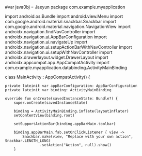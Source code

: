 #var java0bj = Jaeyun
package com.example.myapplication

import android.os.Bundle
import android.view.Menu
import com.google.android.material.snackbar.Snackbar
import com.google.android.material.navigation.NavigationView
import androidx.navigation.findNavController
import androidx.navigation.ui.AppBarConfiguration
import androidx.navigation.ui.navigateUp
import androidx.navigation.ui.setupActionBarWithNavController
import androidx.navigation.ui.setupWithNavController
import androidx.drawerlayout.widget.DrawerLayout
import androidx.appcompat.app.AppCompatActivity
import com.example.myapplication.databinding.ActivityMainBinding

class MainActivity : AppCompatActivity() {

    private lateinit var appBarConfiguration: AppBarConfiguration
    private lateinit var binding: ActivityMainBinding

    override fun onCreate(savedInstanceState: Bundle?) {
        super.onCreate(savedInstanceState)

        binding = ActivityMainBinding.inflate(layoutInflater)
        setContentView(binding.root)

        setSupportActionBar(binding.appBarMain.toolbar)

        binding.appBarMain.fab.setOnClickListener { view ->
            Snackbar.make(view, "Replace with your own action", Snackbar.LENGTH_LONG)
                    .setAction("Action", null).show()
        }
 
